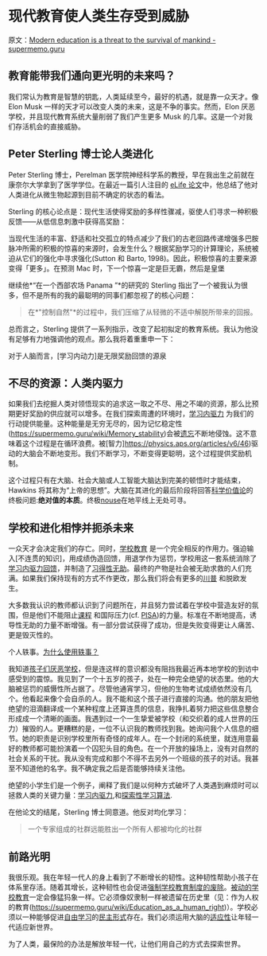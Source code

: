 # 现代教育使人类生存受到威胁

原文：[Modern education is a threat to the survival of mankind - supermemo.guru](https://supermemo.guru/wiki/Modern_education_is_a_threat_to_the_survival_of_mankind)

## 教育能带我们通向更光明的未来吗？

我们常认为教育是智慧的钥匙，人类延续至今，最好的机遇，就是靠一众天才。像 Elon Musk 一样的天才可以改变人类的未来，这是不争的事实。然而，Elon 厌恶学校，并且现代教育系统大量削弱了我们产生更多 Musk 的几率。这是一个对我们存活机会的直接威胁。 

## Peter Sterling 博士论人类进化

Peter Sterling 博士，Perelman 医学院神经科学系的教授，早在我出生之前就在康奈尔大学拿到了医学学位。在最近一篇引人注目的 [eLife 论文](https://elifesciences.org/articles/36133)中，他总结了他对人类进化从微生物起源到目前不确定的状态的看法。

Sterling 的核心论点是：现代生活使得奖励的多样性骤减，驱使人们寻求一种积极反馈——从低信息刺激中获得高奖励：

当现代生活的丰富、舒适和社交孤立的特点减少了我们的古老回路传递增强多巴胺脉冲所需的积极的惊喜的来源时，会发生什么？根据奖励学习的计算理论，系统被迫从它们的强化中寻求强化(Sutton 和 Barto, 1998)。因此，积极惊喜的主要来源变得「更多」。在预测 Mac 时，下一个惊喜一定是巨无霸，然后是皇堡

继续他*“在一个西部农场 Panama ”*的研究的 Sterling 指出了一个被我认为很多，但不是所有的我的最聪明的同事们都忽视了的核心问题：

> 在*"控制自然"*的过程中，我们压缩了从轻微的不适中解脱所带来的回报。

总而言之，Sterling 提供了一系列指示，改变了起初拟定的教育系统。我认为他没有足够有力地强调他的观点。那么我将着重重申一下：

对于人脑而言，[学习内动力]是无限奖励回馈的源泉

## 不尽的资源：人类内驱力

如果我们去挖掘人类对领悟现实的追求这一取之不尽、用之不竭的资源，那么比预期更好奖励的供应就可以增多。在我们探索周遭的环境时，[学习内驱力](https://supermemo.guru/wiki/Learn_drive) 为我们的行动提供能量。这种能量是无穷无尽的，因为记忆稳定性(https://supermemo.guru/wiki/Memory_stability)会被[遗忘](https://supermemo.guru/wiki/Forgetting)不断地侵蚀。这不意味着这个过程是在循环浪费。被[智力]https://physics.aps.org/articles/v6/46)驱动的大脑会不断地变形。我们不断学习，不断变得更聪明，这个过程提供奖励机制。

这个过程只有在大脑、社会大脑或人工智能大脑达到完美的顿悟时才能结束，Hawkins 将其称为“上帝的思想”。大脑在其进化的最后阶段将回答[科学价值论](https://supermemo.guru/wiki/Goodness_of_knowledge)的终极问题:**绝对值的本质**。终极[nouse](https://en.wikipedia.org/wiki/Nous)在地平线上无处可寻。

## 学校和进化相悖并扼杀未来

一众天才会决定我们的存亡。同时，[学校教育](https://supermemo.guru/wiki/Schooling) 是一个完全相反的作用力。强迫输入[不连贯的知识]，用成绩伪造回馈，用退学作为惩罚，学校用这一套系统消除了[学习内驱力回馈](https://supermemo.guru/wiki/Pleasure_of_learning)，并制造了[习得性无助](https://supermemo.guru/wiki/Learned_helplessness)。最终的产物是社会被无助求救的人们充满。如果我们保持现有的方式不作更改，那么我们将会有更多的[川普](https://supermemo.guru/wiki/Donald_Trump) 和脱欧发生。

大多数我认识的教师都认识到了问题所在，并且努力尝试着在学校中营造友好的氛围，但是他们不能阻止[课程](https://supermemo.guru/wiki/Curriculum) 和国际压力(cf. [PISA](https://supermemo.guru/wiki/PISA))的力量。标准在不断地提高，诱导性无助的力量不断增强。有一部分尝试获得了成功，但是失败变得更让人痛苦、更是毁灭性的。

个人轶事。[为什么使用轶事？](https://supermemo.guru/wiki/Why_use_anecdotes%3F)

我知道[孩子们厌恶学校](https://supermemo.guru/wiki/Why_students_hate_school)，但是连这样的意识都没有阻挡我最近再本地学校的到访中感受到的震惊。我见到了一个十五岁的孩子，处在一种完全绝望的状态里。他的大脑被惩罚的威慑性所占据了。尽管他通宵学习，但他的生物考试成绩依然没有几个。他看起来像个会自杀的人。我不能和这个孩子进行直接的沟通。他的朋友把他绝望的泪滴翻译成一个某种程度上还算连贯的信息，我挣扎着努力把这些信息整合形成成一个清晰的画面。我遇到过一个一生挚爱被学校（和交织着的成人世界的压力）摧毁的人。更糟糕的是，一位不认识我的教师找到我。她询问我个人信息的细节。她的职责是识别学校里所有奇怪的成年人。在一个封闭的系统里，就连用意最好的教师都可能扮演着一个囚犯头目的角色。在一个开放的操场上，没有对自然的社会关系的干扰。我从没有完成和那个不得不去另外一个班级的孩子的对话。我甚至不知道他的名字。我不确定我之后是否能够持续关注他。

绝望的小学生们是一个例子，阐释了我们是以何种方式破坏了人类遇到麻烦时可以拯救人类的关键力量：[学习内驱力](https://supermemo.guru/wiki/Learn_drive),和[探索性学习算法](https://supermemo.guru/wiki/Education_counteracts_evolution).

在他论文的结尾，Sterling 博士同意道。他反对均化学习：

> 一个专家组成的社群远能胜出一个所有人都被均化的社群

## 前路光明

我很乐观。我在年轻一代人的身上看到了不断增长的韧性。这种韧性帮助小孩子在体系里存活。随着其增长，这种韧性也会促进[强制学校教育制度的废除](https://supermemo.guru/wiki/Abolish_compulsory_schooling)。[被动的学校教育](https://supermemo.guru/wiki/Passive_schooling)一定会像猛犸象一样。它必须像奴隶制一样被遗留在历史里（见：作为人权的教育(https://supermemo.guru/wiki/Education_as_a_human_right)）。学校必须以一种能够促进[自由学习](https://supermemo.guru/wiki/Free_learning)的[民主形式](https://supermemo.guru/wiki/Democratic_school)存在。我们必须运用大脑的[适应性](https://supermemo.guru/wiki/Adaptability)让年轻一代适应新世界。

为了人类，最保险的办法是解放年轻一代，让他们用自己的方式去探索世界。